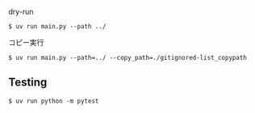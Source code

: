 dry-run

```
$ uv run main.py --path ../
```

コピー実行

```_
$ uv run main.py --path=../ --copy_path=./gitignored-list_copypath
```

## Testing

```
$ uv run python -m pytest
```
